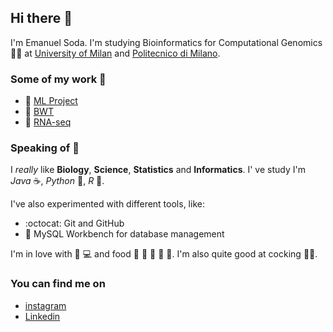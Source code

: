 ## Hi there 👋

I'm Emanuel Soda. I'm studying Bioinformatics for Computational Genomics :man_scientist: at [University of Milan](https://www.unimi.it/it) and [Politecnico di Milano](https://www.polimi.it).

### Some of my work :construction_worker:
- :brain: [ML Project](https://github.com/EmanuelSoda/ML_Homework)
- :snake: [BWT](https://github.com/EmanuelSoda/ProgrammingPython)
- :dna:		[RNA-seq](https://github.com/EmanuelSoda/TranscriptomicsProject)


### Speaking of :speech_balloon:
I *really* like **Biology**, **Science**, **Statistics** and **Informatics**.
I' ve study I'm *Java* :coffee:, *Python* :snake:, *R* :test_tube:.

I've also experimented with different tools, like:

- :octocat: Git and GitHub
- :dolphin: MySQL Workbench for database management

I'm in love with :apple: :computer: and food :bread: :spaghetti: :cut_of_meat:
:dumpling: :sushi:. 
I'm also quite good at cocking :cook:.

### You can find me on
- [instagram](https://www.instagram.com/emanuel_soda/)
- [Linkedin](https://www.linkedin.com/in/emanuel-soda-5b3565188/)
